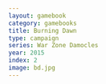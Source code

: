 ```yaml
---
layout: gamebook
category: gamebooks
title: Burning Dawn
type: campaign
series: War Zone Damocles
year: 2015
index: 2
image: bd.jpg
---
```

